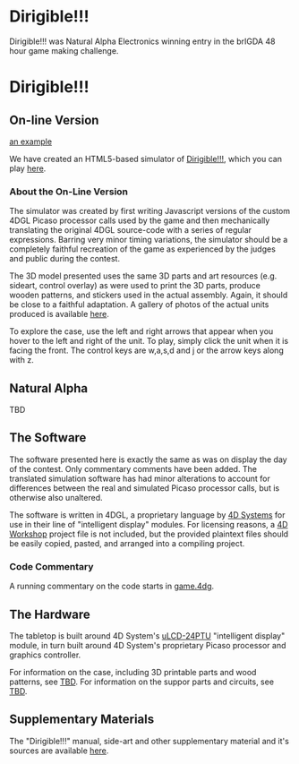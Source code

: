 Dirigible!!!
============

Dirigible!!! was Natural Alpha Electronics winning entry in the brIGDA 48 hour game making challenge.

# Dirigible!!!

## On-line Version

[an example](http://example.com/ "Title")

We have created an HTML5-based simulator of [Dirigible!!!](http://montrose.is/dirigible "Dirigible!!!"), which you can play [here](http://montrose.is/dirigible "Dirigible!!!"). 

### About the On-Line Version

The simulator was created by first writing Javascript versions of the custom 4DGL Picaso processor calls used by the game and then mechanically translating the original 4DGL source-code with a series of regular expressions. Barring very minor timing variations, the simulator should be a completely faithful recreation of the game as experienced by the judges and public during the contest. 

The 3D model presented uses the same 3D parts and art resources (e.g. sideart, control overlay) as were used to print the 3D parts, produce wooden patterns, and stickers used in the actual assembly. Again, it should be close to a faithful adaptation. A gallery of photos of the actual units produced is available [here](http://tbd.com "TBD").

To explore the case, use the left and right arrows that appear when you hover to the left and right of the unit. To play, simply click the unit when it is facing the front. The control keys are w,a,s,d and j or the arrow keys along with z.

## Natural Alpha

TBD

## The Software

The software presented here is exactly the same as was on display the day of the contest. Only commentary comments have been added. The translated simulation software has had minor alterations to account for differences between the real and simulated Picaso processor calls, but is otherwise also unaltered.

The software is written in 4DGL, a proprietary language by [4D Systems](http://www.4dsystems.com.au/ "4D Systems") for use in their line of "intelligent display" modules. For licensing reasons, a [4D Workshop](http://www.4dsystems.com.au/product/4D_Workshop_4_IDE/ "4D-Workshop-4-IDE") project file is not included, but the provided plaintext files should be easily copied, pasted, and arranged into a compiling project.

### Code Commentary

A running commentary on the code starts in [game.4dg](http://tbd.com).

## The Hardware

The tabletop is built around 4D System's [uLCD-24PTU](http://www.4dsystems.com.au/product/uLCD_24PTU/ "uLCD-24PTU") "intelligent display" module, in turn built around 4D System's proprietary Picaso processor and graphics controller.

For information on the case, including 3D printable parts and wood patterns, see [TBD](http://tbd.com "TBD"). For information on the suppor parts and circuits, see [TBD](http://tbd.com "TBD").

## Supplementary Materials

The "Dirigible!!!" manual, side-art and other supplementary material and it's sources are available [here](http://tbd.com "TBD").
